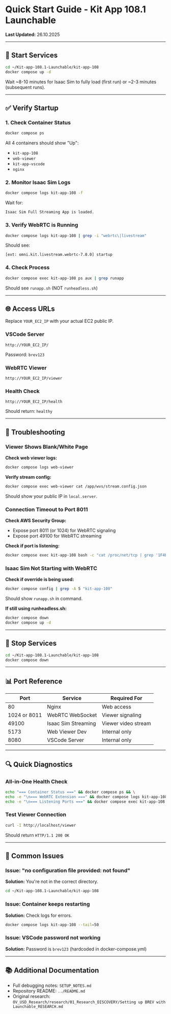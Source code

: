 # Quick Start Guide - Kit App 108.1 Launchable

**Last Updated:** 26.10.2025

---

## 🚀 Start Services

```bash
cd ~/Kit-app-108.1-Launchable/kit-app-108
docker compose up -d
```

Wait ~8-10 minutes for Isaac Sim to fully load (first run) or ~2-3 minutes (subsequent runs).

---

## ✅ Verify Startup

### 1. Check Container Status
```bash
docker compose ps
```

All 4 containers should show "Up":
- `kit-app-108`
- `web-viewer`
- `kit-app-vscode`
- `nginx`

### 2. Monitor Isaac Sim Logs
```bash
docker compose logs kit-app-108 -f
```

Wait for:
```
Isaac Sim Full Streaming App is loaded.
```

### 3. Verify WebRTC is Running
```bash
docker compose logs kit-app-108 | grep -i "webrtc\|livestream"
```

Should see:
```
[ext: omni.kit.livestream.webrtc-7.0.0] startup
```

### 4. Check Process
```bash
docker compose exec kit-app-108 ps aux | grep runapp
```

Should see `runapp.sh` (NOT `runheadless.sh`)

---

## 🌐 Access URLs

Replace `YOUR_EC2_IP` with your actual EC2 public IP.

### VSCode Server
```
http://YOUR_EC2_IP/
```
Password: `brev123`

### WebRTC Viewer
```
http://YOUR_EC2_IP/viewer
```

### Health Check
```
http://YOUR_EC2_IP/health
```
Should return: `healthy`

---

## 🔧 Troubleshooting

### Viewer Shows Blank/White Page

**Check web viewer logs:**
```bash
docker compose logs web-viewer
```

**Verify stream config:**
```bash
docker compose exec web-viewer cat /app/wvs/stream.config.json
```

Should show your public IP in `local.server`.

### Connection Timeout to Port 8011

**Check AWS Security Group:**
- Expose port 8011 (or 1024) for WebRTC signaling
- Expose port 49100 for WebRTC streaming

**Check if port is listening:**
```bash
docker compose exec kit-app-108 bash -c "cat /proc/net/tcp | grep '1F4B'"
```

### Isaac Sim Not Starting with WebRTC

**Check if override is being used:**
```bash
docker compose config | grep -A 5 "kit-app-108"
```

Should show `runapp.sh` in command.

**If still using runheadless.sh:**
```bash
docker compose down
docker compose up -d
```

---

## 🛑 Stop Services

```bash
cd ~/Kit-app-108.1-Launchable/kit-app-108
docker compose down
```

---

## 📊 Port Reference

| Port | Service | Required For |
|------|---------|--------------|
| 80 | Nginx | Web access |
| 1024 or 8011 | WebRTC WebSocket | Viewer signaling |
| 49100 | Isaac Sim Streaming | Viewer video stream |
| 5173 | Web Viewer Dev | Internal only |
| 8080 | VSCode Server | Internal only |

---

## 🔍 Quick Diagnostics

### All-in-One Health Check
```bash
echo "=== Container Status ===" && docker compose ps && \
echo -e "\n=== WebRTC Extension ===" && docker compose logs kit-app-108 | grep -i webrtc && \
echo -e "\n=== Listening Ports ===" && docker compose exec kit-app-108 bash -c "cat /proc/net/tcp | grep '0A'" | head -10
```

### Test Viewer Connection
```bash
curl -I http://localhost/viewer
```

Should return `HTTP/1.1 200 OK`

---

## 📝 Common Issues

### Issue: "no configuration file provided: not found"
**Solution:** You're not in the correct directory.
```bash
cd ~/Kit-app-108.1-Launchable/kit-app-108
```

### Issue: Container keeps restarting
**Solution:** Check logs for errors.
```bash
docker compose logs kit-app-108 --tail=50
```

### Issue: VSCode password not working
**Solution:** Password is `brev123` (hardcoded in docker-compose.yml)

---

## 📚 Additional Documentation

- Full debugging notes: `SETUP_NOTES.md`
- Repository README: `../README.md`
- Original research: `OV_USD_Research/research/01_Research_DISCOVERY/Setting up BREV with Launchable_RESEARCH.md`

